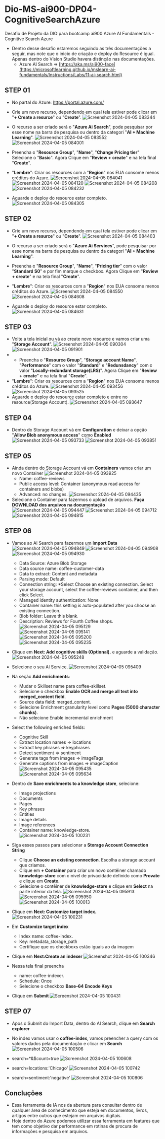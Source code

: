 # Dio-MS-ai900-DP04-CognitiveSearchAzure
Desafio de Projeto da DIO para bootcamp ai900 Azure AI Fundamentals - Cognitive Search Azure

- Dentro desse desafio estaremos seguindo as três documentações a seguir, mas note que o inicio de criação e deploy do Resource é igual. Apenas dentro do Vision Studio havera distinção nas documentações.
  - Azure AI Search => [https://aka.ms/ai900-face](https://microsoftlearning.github.io/mslearn-ai-fundamentals/Instructions/Labs/11-ai-search.html)

## STEP 01
- No partal do Azure: https://portal.azure.com/ 
- Crie um novo recurso, dependendo em qual tela estiver pode clicar em "**+ Create a resurce**" ou "**Create**".
![Screenshot 2024-04-05 083344](https://github.com/c23b/Dio-MS-ai900-DP04-CognitiveSearchAzure/assets/12342627/1424e0b1-ec82-4808-803e-a67ae4c1086f)

- O recurso a ser criado será o "**Azure Ai Search**", pode pesquisar por esse nome na barra de pesquisa ou dentro da categori "**AI + Machine Learning**".
![Screenshot 2024-04-05 083552](https://github.com/c23b/Dio-MS-ai900-DP04-CognitiveSearchAzure/assets/12342627/a761b693-a7ad-4869-948b-516e0bab4501)
![Screenshot 2024-04-05 084001](https://github.com/c23b/Dio-MS-ai900-DP04-CognitiveSearchAzure/assets/12342627/db891904-5d07-4ec9-a3ac-e57d153e873b)
- Preencha o "**Resource Group**", "**Name**", "**Change Pricing tier**" Selecione o "**Basic**". Agora Clique em "**Review + create**" e na tela final "**Create**".
- "**Lembre**": Criar os resources com a "**Region**" nos EUA consome menos créditos do Azure.
![Screenshot 2024-04-05 084041](https://github.com/c23b/Dio-MS-ai900-DP04-CognitiveSearchAzure/assets/12342627/ebdfc82c-c3fe-4d72-ac0a-395d653c513c)
![Screenshot 2024-04-05 084120](https://github.com/c23b/Dio-MS-ai900-DP04-CognitiveSearchAzure/assets/12342627/682620f7-dbf9-4000-85a2-16080ca9089a)
![Screenshot 2024-04-05 084208](https://github.com/c23b/Dio-MS-ai900-DP04-CognitiveSearchAzure/assets/12342627/94e018c3-c8d7-453b-bb0d-1374f516ebb9)
![Screenshot 2024-04-05 084232](https://github.com/c23b/Dio-MS-ai900-DP04-CognitiveSearchAzure/assets/12342627/2cb0b667-2487-4d36-8c4a-f121a8423f8c)
- Aguarde o deploy do resource estar completo.
![Screenshot 2024-04-05 084305](https://github.com/c23b/Dio-MS-ai900-DP04-CognitiveSearchAzure/assets/12342627/a3361d13-b41a-4039-86c9-942731dbb1e2)

## STEP 02
- Crie um novo recurso, dependendo em qual tela estiver pode clicar em "**+ Create a resurce**" ou "**Create**".
![Screenshot 2024-04-05 084403](https://github.com/c23b/Dio-MS-ai900-DP04-CognitiveSearchAzure/assets/12342627/327f2293-8ae9-4118-88a1-d8a09455f64a)

- O recurso a ser criado será o "**Azure Ai Services**", pode pesquisar por esse nome na barra de pesquisa ou dentro da categori "**AI + Machine Learning**".
- Preencha o "**Resource Group**", "**Name**", "**Pricing tier**" com o valor "**Standard S0**" e por fim marque o checkbox. Agora Clique em "**Review + create**" e na tela final "**Create**".
- "**Lembre**": Criar os resources com a "**Region**" nos EUA consome menos créditos do Azure.
![Screenshot 2024-04-05 084550](https://github.com/c23b/Dio-MS-ai900-DP04-CognitiveSearchAzure/assets/12342627/29a2cf31-d705-443d-81de-6ee37c58bc2f)
![Screenshot 2024-04-05 084608](https://github.com/c23b/Dio-MS-ai900-DP04-CognitiveSearchAzure/assets/12342627/339db355-42ac-43e1-8045-c3dd143d6974)

- Aguarde o deploy do resource estar completo.
![Screenshot 2024-04-05 084631](https://github.com/c23b/Dio-MS-ai900-DP04-CognitiveSearchAzure/assets/12342627/a4127f1f-5938-4b68-a0f1-63a15a66d533)


## STEP 03
- Volte a tela inicial ou vá ao create novo resource e vamos criar uma "**Storage Account**".
![Screenshot 2024-04-05 090304](https://github.com/c23b/Dio-MS-ai900-DP04-CognitiveSearchAzure/assets/12342627/bc8943eb-7b58-4fcd-9228-4479e61d5349)
![Screenshot 2024-04-05 091901](https://github.com/c23b/Dio-MS-ai900-DP04-CognitiveSearchAzure/assets/12342627/253f9624-5daa-43b3-a71c-2b5273b8206c)
- - Preencha o "**Resource Group**", "**Storage account Name**", "**Performance**" com o valor "**Standard**" e "**Redunsdancy**" com o valor "**Locally-redundant storage(LRS)**". Agora Clique em "**Review + create**" e na tela final "**Create**".
- "**Lembre**": Criar os resources com a "**Region**" nos EUA consome menos créditos do Azure.
![Screenshot 2024-04-05 093456](https://github.com/c23b/Dio-MS-ai900-DP04-CognitiveSearchAzure/assets/12342627/079c26ce-bb99-43e1-8b17-ef23620532b6)
![Screenshot 2024-04-05 093525](https://github.com/c23b/Dio-MS-ai900-DP04-CognitiveSearchAzure/assets/12342627/1bd7cfa4-84df-49bf-9fee-89a25ec4b00a)
- Aguarde o deploy do resource estar completo e entre no resource(Storage Account).
![Screenshot 2024-04-05 093647](https://github.com/c23b/Dio-MS-ai900-DP04-CognitiveSearchAzure/assets/12342627/d0f49e8c-37c2-4959-a6a8-e8c9afdf7bb0)

## STEP 04
- Dentro do Storage Account vá em **Configuration** e deixar a opção "**Allow Blob anonymous access**" como **Enabled**
![Screenshot 2024-04-05 093733](https://github.com/c23b/Dio-MS-ai900-DP04-CognitiveSearchAzure/assets/12342627/8ed4c45e-4140-4ea5-8aa6-1ceb5b0f2eec)
![Screenshot 2024-04-05 093851](https://github.com/c23b/Dio-MS-ai900-DP04-CognitiveSearchAzure/assets/12342627/86f426d6-5ba6-46fa-a81e-be40f306265d)

## STEP 05
- Ainda dentro do Storage Account vá em **Containers** vamos criar um novo Container
![Screenshot 2024-04-05 093925](https://github.com/c23b/Dio-MS-ai900-DP04-CognitiveSearchAzure/assets/12342627/c3ccfd2a-6e1d-4e60-b530-189de4be2703)
  - Name: coffee-reviews
  - Public access level: Container (anonymous read access for containers and blobs)
  - Advanced: no changes.
![Screenshot 2024-04-05 094435](https://github.com/c23b/Dio-MS-ai900-DP04-CognitiveSearchAzure/assets/12342627/47a1d9ba-7fa5-40b1-aaf6-12748772c3c1)
- Selecione o Container para fazermos o upload de arquivos. **Faça DOWNLOAD dos arquivos na documentação**
![Screenshot 2024-04-05 094447](https://github.com/c23b/Dio-MS-ai900-DP04-CognitiveSearchAzure/assets/12342627/c49514f7-6ad7-4061-9926-4194eb45597f)
![Screenshot 2024-04-05 094712](https://github.com/c23b/Dio-MS-ai900-DP04-CognitiveSearchAzure/assets/12342627/92187a91-c055-4585-a809-9b351bbb4a93)
![Screenshot 2024-04-05 094815](https://github.com/c23b/Dio-MS-ai900-DP04-CognitiveSearchAzure/assets/12342627/e88a2a5b-a414-48e8-9b09-a9c59ef8e11c)

## STEP 06
- Vamos ao AI Search para fazermos um **Import Data**
![Screenshot 2024-04-05 094849](https://github.com/c23b/Dio-MS-ai900-DP04-CognitiveSearchAzure/assets/12342627/54e7f50a-1dc2-45f0-9ace-410805bf5eca)
![Screenshot 2024-04-05 094908](https://github.com/c23b/Dio-MS-ai900-DP04-CognitiveSearchAzure/assets/12342627/216022a0-822c-49a1-989c-a4c1923b3f0e)
![Screenshot 2024-04-05 094930](https://github.com/c23b/Dio-MS-ai900-DP04-CognitiveSearchAzure/assets/12342627/12660e94-0ebb-4670-8183-355549d7a9dd)
  - Data Source: Azure Blob Storage
  - Data source name: coffee-customer-data
  - Data to extract: Content and metadata
  - Parsing mode: Default
  - Connection string: *Select Choose an existing connection. Select your storage account, select the coffee-reviews container, and then click Select.
  - Managed identity authentication: None
  - Container name: this setting is auto-populated after you choose an existing connection.
  - Blob folder: Leave this blank.
  - Description: Reviews for Fourth Coffee shops.
![Screenshot 2024-04-05 095129](https://github.com/c23b/Dio-MS-ai900-DP04-CognitiveSearchAzure/assets/12342627/a68f4c93-1eff-4b40-9cab-3a2c8ddb13dc)
![Screenshot 2024-04-05 095141](https://github.com/c23b/Dio-MS-ai900-DP04-CognitiveSearchAzure/assets/12342627/85de3428-5746-4f60-9ea1-2c69838a84ab)
![Screenshot 2024-04-05 095200](https://github.com/c23b/Dio-MS-ai900-DP04-CognitiveSearchAzure/assets/12342627/5d0c966f-1a77-4577-b2a7-c90c933c3c94)
![Screenshot 2024-04-05 095235](https://github.com/c23b/Dio-MS-ai900-DP04-CognitiveSearchAzure/assets/12342627/475817cd-c34a-4e89-8536-dac4298957f2)
- Clique em **Next: Add cognitive skills (Optional).** e aguarde a validação.
![Screenshot 2024-04-05 095248](https://github.com/c23b/Dio-MS-ai900-DP04-CognitiveSearchAzure/assets/12342627/41451714-ea40-4591-b985-443221d766f4)
- Selecione o seu AI Service.
![Screenshot 2024-04-05 095409](https://github.com/c23b/Dio-MS-ai900-DP04-CognitiveSearchAzure/assets/12342627/b3789593-8aad-4625-8f9f-bedbdb3dd7e7)
- Na seção **Add enrichments**:
  - Mudar o Skillset name para coffee-skillset.
  - Selecione o checkbox **Enable OCR and merge all text into merged_content field**.
  - Source data field: merged_content.
  - Selecione Enrichment granularity level como **Pages (5000 character chunks)**.
  - Não selecione Enable incremental enrichment
- Select the following enriched fields:
  - Cognitive Skill		
  - Extract location names	=> 	locations
  - Extract key phrases	=> 	keyphrases
  - Detect sentiment	=> 	sentiment
  - Generate tags from images	 => 	imageTags
  - Generate captions from images	 => 	imageCaption
![Screenshot 2024-04-05 095435](https://github.com/c23b/Dio-MS-ai900-DP04-CognitiveSearchAzure/assets/12342627/1e015362-5aa1-4cae-aceb-031d30349251)
![Screenshot 2024-04-05 095634](https://github.com/c23b/Dio-MS-ai900-DP04-CognitiveSearchAzure/assets/12342627/dbdfeeff-dae3-4764-9721-c3ce3e16b2d0)
- Dentro de **Save enrichments to a knowledge store**, selecione:
  - Image projections
  - Documents
  - Pages
  - Key phrases
  - Entities
  - Image details
  - Image references
  - Container name: knowledge-store.
![Screenshot 2024-04-05 100231](https://github.com/c23b/Dio-MS-ai900-DP04-CognitiveSearchAzure/assets/12342627/85579973-0ad1-41e8-9803-e15a22ca4ca3)
- Siga esses passos para selecionar a **Storage Account Connection String**
  - Clique **Choose an existing connection**. Escolha a storage account que criamos.
  - Clique em **+ Container** para criar um novo contêiner chamado **knowledge-store** com o nível de privacidade definido como **Provate** e clique em **Create**.
  - Selecione o contêiner de **knowledge-store** e clique em **Select**  na parte inferior da tela.
![Screenshot 2024-04-05 095913](https://github.com/c23b/Dio-MS-ai900-DP04-CognitiveSearchAzure/assets/12342627/94929ca7-908a-418b-b92f-befb115ca51b)
![Screenshot 2024-04-05 095950](https://github.com/c23b/Dio-MS-ai900-DP04-CognitiveSearchAzure/assets/12342627/9c21d6c2-f4bb-4352-9fb1-c52a31bd1ee1)
![Screenshot 2024-04-05 100013](https://github.com/c23b/Dio-MS-ai900-DP04-CognitiveSearchAzure/assets/12342627/39441f03-ff9b-43b3-9a49-ed9164577045)
- Clique em **Next: Customize target index.**
![Screenshot 2024-04-05 100231](https://github.com/c23b/Dio-MS-ai900-DP04-CognitiveSearchAzure/assets/12342627/85579973-0ad1-41e8-9803-e15a22ca4ca3)

- Em **Customize target index**
  -  Index name: coffee-index.
  -  Key: metadata_storage_path
  -  Certifique que os checkboxs estão iguais ao da imagem
- Clique em **Next:Create an indexer**
![Screenshot 2024-04-05 100346](https://github.com/c23b/Dio-MS-ai900-DP04-CognitiveSearchAzure/assets/12342627/986b4015-afb8-4784-b1e1-a9e520f738a1)

- Nessa tela final preencha  
  -  name: coffee-indexer.
  -  Schedule: Once
  -  Selecione o checkbox **Base-64 Encode Keys**
- Clique em **Submit**
![Screenshot 2024-04-05 100431](https://github.com/c23b/Dio-MS-ai900-DP04-CognitiveSearchAzure/assets/12342627/02ddddd3-b9c4-4f45-901e-85d87f2d669b)

## STEP 07
- Apos o Submit do Import Data, dentro do AI Search, clique em **Search explorer**
- No index vamos usar o **coffee-index**, vamos preencher a query com os valores dados pela documentação e clicar em **Search**
![Screenshot 2024-04-05 100506](https://github.com/c23b/Dio-MS-ai900-DP04-CognitiveSearchAzure/assets/12342627/df7c57db-957d-4576-8ebd-6f7ed714b9f5)

- search=*&$count=true
![Screenshot 2024-04-05 100608](https://github.com/c23b/Dio-MS-ai900-DP04-CognitiveSearchAzure/assets/12342627/1e1e653b-98c7-4b47-a170-6a97f8219338)

- search=locations:'Chicago'
![Screenshot 2024-04-05 100742](https://github.com/c23b/Dio-MS-ai900-DP04-CognitiveSearchAzure/assets/12342627/114c7e91-f858-4b5e-8fd9-655f0fd92375)

- search=sentiment:'negative'
![Screenshot 2024-04-05 100806](https://github.com/c23b/Dio-MS-ai900-DP04-CognitiveSearchAzure/assets/12342627/42dd4427-bda9-4c61-b5f0-2b797fd56b3d)

## Concluções
- Essa ferramenta de IA nos da abertura para consultar dentro de qualquer área de conhecimento que esteja em documentos, livros, artigos entre outros que estejam em arquivos digitais.
- Hoje dentro do Azure podemos utilizar essa ferramenta em features que tem como objetivo dar performance em rotinas de procura de informações e pesquisa em arquivos.
